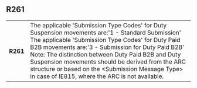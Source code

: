 ## R261
<table>
 <tr>
  <th>
   R261
  </th>
  <td>
   The applicable 'Submission Type Codes' for Duty Suspension movements are:'1 - Standard Submission' The applicable 'Submission Type Codes' for Duty Paid B2B movements are:'3 - Submission for Duty Paid B2B' Note: The distinction between Duty Paid B2B and Duty Suspension movements should be derived from the ARC structure or based on the &lt;Submission Message Type&gt; in case of IE815, where the ARC is not available.
  </td>
 </tr>
</table>
